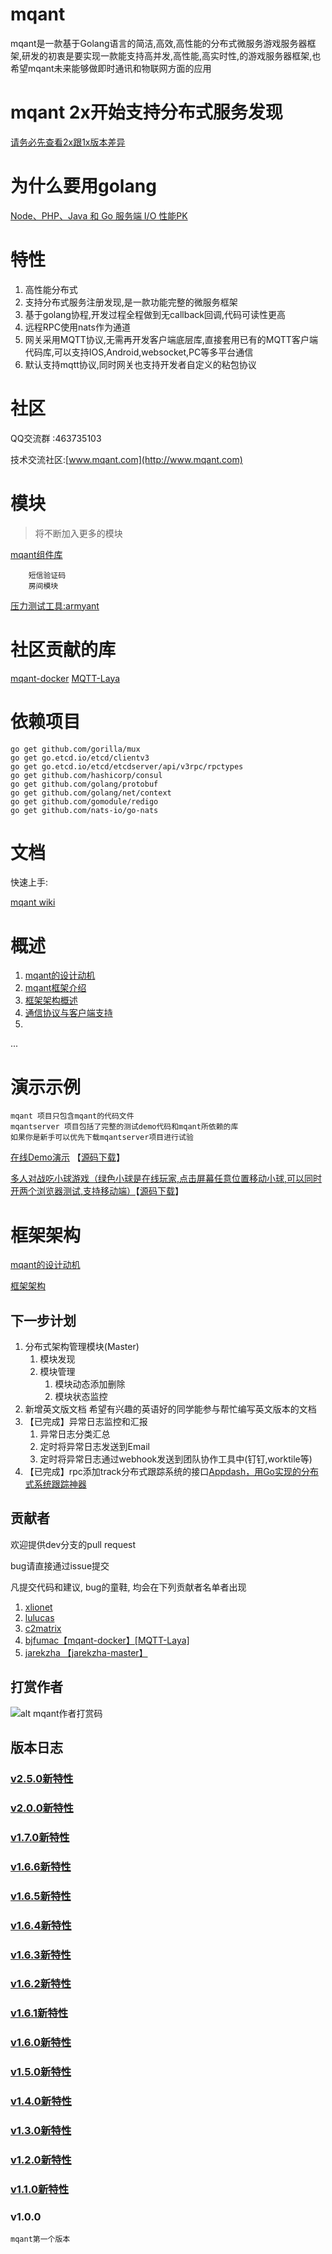 # mqant
mqant是一款基于Golang语言的简洁,高效,高性能的分布式微服务游戏服务器框架,研发的初衷是要实现一款能支持高并发,高性能,高实时性,的游戏服务器框架,也希望mqant未来能够做即时通讯和物联网方面的应用

# mqant 2x开始支持分布式服务发现

[请务必先查看2x跟1x版本差异](https://github.com/liangdas/mqant/wiki/mqant%E6%9C%8D%E5%8A%A1%E5%8F%91%E7%8E%B0%E6%A6%82%E8%BF%B0)

# 为什么要用golang

[Node、PHP、Java 和 Go 服务端 I/O 性能PK](http://blog.csdn.net/listen2you/article/details/72935679)


#	特性
1. 高性能分布式
2. 支持分布式服务注册发现,是一款功能完整的微服务框架
3. 基于golang协程,开发过程全程做到无callback回调,代码可读性更高
4. 远程RPC使用nats作为通道
5. 网关采用MQTT协议,无需再开发客户端底层库,直接套用已有的MQTT客户端代码库,可以支持IOS,Android,websocket,PC等多平台通信
6. 默认支持mqtt协议,同时网关也支持开发者自定义的粘包协议

# 社区
QQ交流群 :463735103

技术交流社区:[www.mqant.com](http://www.mqant.com)

# 模块

> 将不断加入更多的模块

[mqant组件库](https://github.com/liangdas/mqant-modules)

        短信验证码
        房间模块

[压力测试工具:armyant](https://github.com/liangdas/armyant)

# 社区贡献的库
 [mqant-docker](https://github.com/bjfumac/mqant-docker)
 [MQTT-Laya](https://github.com/bjfumac/MQTT-Laya)

# 依赖项目

	go get github.com/gorilla/mux
	go get go.etcd.io/etcd/clientv3
	go get go.etcd.io/etcd/etcdserver/api/v3rpc/rpctypes
	go get github.com/hashicorp/consul
	go get github.com/golang/protobuf
	go get github.com/golang/net/context
	go get github.com/gomodule/redigo
	go get github.com/nats-io/go-nats


#	文档

 快速上手:
 
 [mqant wiki](https://github.com/liangdas/mqant/wiki)
 
# 概述
 
1. [mqant的设计动机](https://github.com/liangdas/mqant/wiki/mqant%E7%9A%84%E8%AE%BE%E8%AE%A1%E5%8A%A8%E6%9C%BA)
2. [mqant框架介绍](https://github.com/liangdas/mqant/wiki/%E%AC%A2%E8%BF%8E%E4%BD%BF%E7%94%A8mqant)
3. [框架架构概述](https://github.com/liangdas/mqant/wiki/mqant%E6%A1%86%E6%9E%B6%E6%A6%82%E8%BF%B0)
4. [通信协议与客户端支持](https://github.com/liangdas/mqant/wiki/%E9%80%9A%E4%BF%A1%E5%8D%8F%E8%AE%AE%E4%B8%8E%E5%AE%A2%E6%88%B7%E7%AB%AF%E6%94%AF%E6%8C%81%E4%BB%8B%E7%BB%8D)
5. 
...

# 演示示例
	mqant 项目只包含mqant的代码文件
	mqantserver 项目包括了完整的测试demo代码和mqant所依赖的库
	如果你是新手可以优先下载mqantserver项目进行试验
	
 
 [在线Demo演示](http://www.mqant.com/mqant/chat/) 【[源码下载](https://github.com/liangdas/mqantserver)】
 
 [多人对战吃小球游戏（绿色小球是在线玩家,点击屏幕任意位置移动小球,可以同时开两个浏览器测试,支持移动端）](http://www.mqant.com/mqant/hitball/)【[源码下载](https://github.com/liangdas/mqantserver)】

 

 

#	框架架构
[mqant的设计动机](https://github.com/liangdas/mqant/wiki/mqant%E7%9A%84%E8%AE%BE%E8%AE%A1%E5%8A%A8%E6%9C%BA)

[框架架构](https://github.com/liangdas/mqant/wiki/mqant%E6%A1%86%E6%9E%B6%E6%A6%82%E8%BF%B0)



## 下一步计划
1. 分布式架构管理模块(Master)
	1. 模块发现
	2. 模块管理
		1. 模块动态添加删除
		2. 模块状态监控
2.  新增英文版文档
    希望有兴趣的英语好的同学能参与帮忙编写英文版本的文档
3. 【已完成】异常日志监控和汇报
	1. 异常日志分类汇总
	2. 定时将异常日志发送到Email
	3. 定时将异常日志通过webhook发送到团队协作工具中(钉钉,worktile等)
4. 【已完成】rpc添加track分布式跟踪系统的接口[Appdash，用Go实现的分布式系统跟踪神器](http://tonybai.com/2015/06/17/appdash-distributed-systems-tracing-in-go/)

## 贡献者

欢迎提供dev分支的pull request

bug请直接通过issue提交

凡提交代码和建议, bug的童鞋, 均会在下列贡献者名单者出现

1. [xlionet](https://github.com/xlionet)
2. [lulucas](https://github.com/lulucas/mqant-UnityExample)
3. [c2matrix](https://github.com/c2matrix)
4. [bjfumac【mqant-docker】[MQTT-Laya]](https://github.com/bjfumac)
5. [jarekzha 【jarekzha-master】](https://github.com/jarekzha)


## 打赏作者

![alt mqant作者打赏码](https://github.com/liangdas/mqant/wiki/images/donation.png)

## 版本日志

### [v2.5.0新特性](https://github.com/liangdas/mqant/wiki/v2.5.0)

### [v2.0.0新特性](https://github.com/liangdas/mqant/wiki/v2.0.0)

### [v1.7.0新特性](https://github.com/liangdas/mqant/wiki/v1.7.0)

### [v1.6.6新特性](https://github.com/liangdas/mqant/wiki/v1.6.6)

### [v1.6.5新特性](https://github.com/liangdas/mqant/wiki/v1.6.5)

### [v1.6.4新特性](https://github.com/liangdas/mqant/wiki/v1.6.4)

### [v1.6.3新特性](https://github.com/liangdas/mqant/wiki/v1.6.3)

### [v1.6.2新特性](https://github.com/liangdas/mqant/wiki/v1.6.2)

### [v1.6.1新特性](https://github.com/liangdas/mqant/wiki/v1.6.1)

### [v1.6.0新特性](https://github.com/liangdas/mqant/wiki/v1.6.0)

### [v1.5.0新特性](https://github.com/liangdas/mqant/wiki/v1.5.0)

### [v1.4.0新特性](https://github.com/liangdas/mqant/wiki/v1.4.0)

### [v1.3.0新特性](https://github.com/liangdas/mqant/wiki/v1.3.0)

### [v1.2.0新特性](https://github.com/liangdas/mqant/wiki/v1.2.0)

### [v1.1.0新特性](https://github.com/liangdas/mqant/wiki/v1.1.0)

		
### v1.0.0

	mqant第一个版本
	
